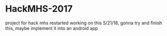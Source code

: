 # HackMHS-2017
project for hack mhs
restarted working on this 5/21/18, gonna try and finish this, maybe implement it into an android app
